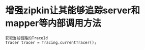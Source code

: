 # 增强zipkin让其能够追踪server和mapper等内部调用方法

```
获取当前链路的TraceId
Tracer tracer = Tracing.currentTracer();
```